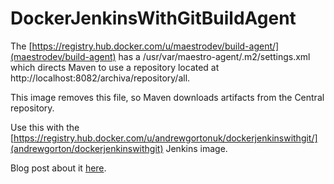 # DockerJenkinsWithGitBuildAgent

The [https://registry.hub.docker.com/u/maestrodev/build-agent/](maestrodev/build-agent) has a /usr/var/maestro-agent/.m2/settings.xml which directs Maven to use a repository located at http://localhost:8082/archiva/repository/all.

This image removes this file, so Maven downloads artifacts from the Central repository.

Use this with the [https://registry.hub.docker.com/u/andrewgortonuk/dockerjenkinswithgit/](andrewgorton/dockerjenkinswithgit) Jenkins image.

Blog post about it [here](http://www.andrewgorton.uk/blog/maven-inside-dockerd-build-agents/).

